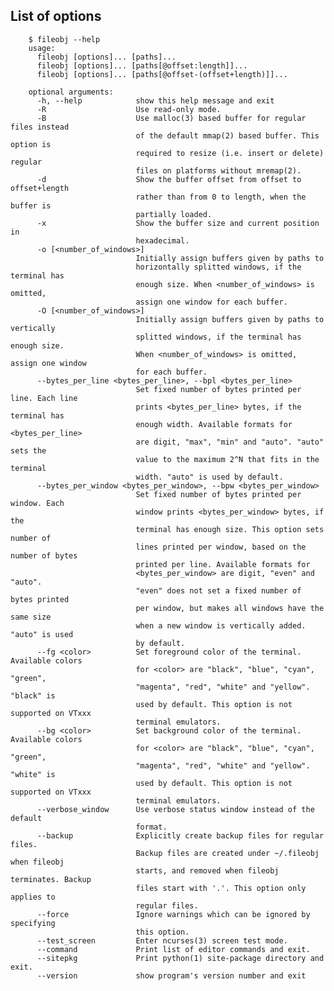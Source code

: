## List of options

        $ fileobj --help
        usage: 
          fileobj [options]... [paths]...
          fileobj [options]... [paths[@offset:length]]...
          fileobj [options]... [paths[@offset-(offset+length)]]...
        
        optional arguments:
          -h, --help            show this help message and exit
          -R                    Use read-only mode.
          -B                    Use malloc(3) based buffer for regular files instead
                                of the default mmap(2) based buffer. This option is
                                required to resize (i.e. insert or delete) regular
                                files on platforms without mremap(2).
          -d                    Show the buffer offset from offset to offset+length
                                rather than from 0 to length, when the buffer is
                                partially loaded.
          -x                    Show the buffer size and current position in
                                hexadecimal.
          -o [<number_of_windows>]
                                Initially assign buffers given by paths to
                                horizontally splitted windows, if the terminal has
                                enough size. When <number_of_windows> is omitted,
                                assign one window for each buffer.
          -O [<number_of_windows>]
                                Initially assign buffers given by paths to vertically
                                splitted windows, if the terminal has enough size.
                                When <number_of_windows> is omitted, assign one window
                                for each buffer.
          --bytes_per_line <bytes_per_line>, --bpl <bytes_per_line>
                                Set fixed number of bytes printed per line. Each line
                                prints <bytes_per_line> bytes, if the terminal has
                                enough width. Available formats for <bytes_per_line>
                                are digit, "max", "min" and "auto". "auto" sets the
                                value to the maximum 2^N that fits in the terminal
                                width. "auto" is used by default.
          --bytes_per_window <bytes_per_window>, --bpw <bytes_per_window>
                                Set fixed number of bytes printed per window. Each
                                window prints <bytes_per_window> bytes, if the
                                terminal has enough size. This option sets number of
                                lines printed per window, based on the number of bytes
                                printed per line. Available formats for
                                <bytes_per_window> are digit, "even" and "auto".
                                "even" does not set a fixed number of bytes printed
                                per window, but makes all windows have the same size
                                when a new window is vertically added. "auto" is used
                                by default.
          --fg <color>          Set foreground color of the terminal. Available colors
                                for <color> are "black", "blue", "cyan", "green",
                                "magenta", "red", "white" and "yellow". "black" is
                                used by default. This option is not supported on VTxxx
                                terminal emulators.
          --bg <color>          Set background color of the terminal. Available colors
                                for <color> are "black", "blue", "cyan", "green",
                                "magenta", "red", "white" and "yellow". "white" is
                                used by default. This option is not supported on VTxxx
                                terminal emulators.
          --verbose_window      Use verbose status window instead of the default
                                format.
          --backup              Explicitly create backup files for regular files.
                                Backup files are created under ~/.fileobj when fileobj
                                starts, and removed when fileobj terminates. Backup
                                files start with '.'. This option only applies to
                                regular files.
          --force               Ignore warnings which can be ignored by specifying
                                this option.
          --test_screen         Enter ncurses(3) screen test mode.
          --command             Print list of editor commands and exit.
          --sitepkg             Print python(1) site-package directory and exit.
          --version             show program's version number and exit
